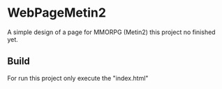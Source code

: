 # WebPageMetin2
A simple design of a page for MMORPG (Metin2)
this project no finished yet.

## Build
For run this project only execute the "index.html"
